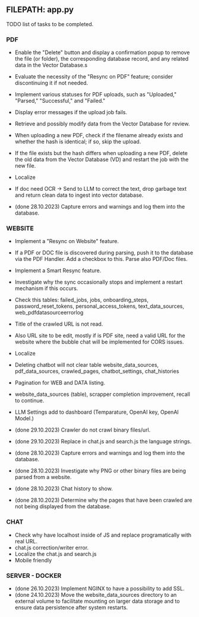 ## FILEPATH: app.py

TODO list of tasks to be completed.

### PDF

- Enable the "Delete" button and display a confirmation popup to remove the file (or folder), the corresponding database record, and any related data in the Vector Database.s
- Evaluate the necessity of the "Resync on PDF" feature; consider discontinuing it if not needed.
- Implement various statuses for PDF uploads, such as "Uploaded," "Parsed," "Successful," and "Failed."
- Display error messages if the upload job fails.
- Retrieve and possibly modify data from the Vector Database for review.
- When uploading a new PDF, check if the filename already exists and whether the hash is identical; if so, skip the upload.
- If the file exists but the hash differs when uploading a new PDF, delete the old data from the Vector Database (VD) and restart the job with the new file.
- Localize
- If doc need OCR -> Send to LLM to correct the text, drop garbage text and return clean data to ingest into vector database.

- (done 28.10.2023) Capture errors and warnings and log them into the database.

### WEBSITE

- Implement a "Resync on Website" feature.
- If a PDF or DOC file is discovered during parsing, push it to the database via the PDF Handler. Add a checkbox to this. Parse also PDF/Doc files.
- Implement a Smart Resync feature.
- Investigate why the sync occasionally stops and implement a restart mechanism if this occurs.
- Check this tables: failed_jobs, jobs, onboarding_steps, password_reset_tokens, personal_access_tokens, text_data_sources, web_pdfdatasourceerrorlog
- Title of the crawled URL is not read.
- Also URL site to be edit, mostly if is PDF site, need a valid URL for the website where the bubble chat will be implemented for CORS issues. 
- Localize
- Deleting chatbot will not clear table website_data_sources, pdf_data_sources, crawled_pages, chatbot_settings, chat_histories
- Pagination for WEB and DATA listing.
- website_data_sources (table), scrapper completion improvement, recall to continue.
- LLM Settings add to dashboard (Temparature, OpenAI key, OpenAI Model.)

- (done 29.10.2023) Crawler do not crawl binary files/url.
- (done 29.10.2023) Replace in chat.js and search.js the language strings.
- (done 28.10.2023) Capture errors and warnings and log them into the database.
- (done 28.10.2023) Investigate why PNG or other binary files are being parsed from a website.
- (done 28.10.2023) Chat history to show.
- (done 28.10.2023) Determine why the pages that have been crawled are not being displayed from the database.


### CHAT

- Check why have localhost inside of JS and replace programatically with real URL.
- chat.js correction/writer error.
- Localize the chat.js and search.js
- Mobile friendly

### SERVER - DOCKER

- (done 26.10.2023) Implement NGINX to have a possibility to add SSL.
- (done 24.10.2023) Move the website_data_sources directory to an external volume to facilitate mounting on larger data storage and to ensure data persistence after system restarts.
